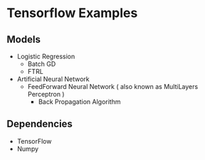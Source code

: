 # Tensorflow Examples

## Models
* Logistic Regression
  * Batch GD
  * FTRL
* Artificial Neural Network
  * FeedForward Neural Network ( also known as MultiLayers Perceptron ) 
    * Back Propagation Algorithm

## Dependencies
* TensorFlow
* Numpy

